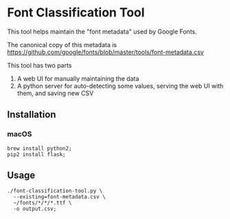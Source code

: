 # Font Classification Tool

This tool helps maintain the "font metadata" used by Google Fonts. 

The canonical copy of this metadata is <https://github.com/google/fonts/blob/master/tools/font-metadata.csv>

This tool has two parts

1. A web UI for manually maintaining the data
2. A python server for auto-detecting some values, serving the web UI with them, and saving new CSV 

## Installation

### macOS

    brew install python2;
    pip2 install flask;

## Usage

    ./font-classification-tool.py \
      --existing=font-metadata.csv \
      ~/fonts/*/*/*.ttf \
      -o output.csv;
